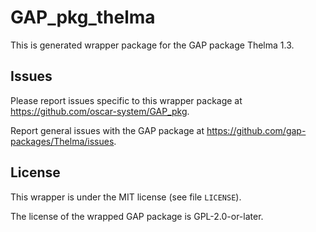 # GAP_pkg_thelma

This is generated wrapper package for the GAP package Thelma 1.3.

## Issues

Please report issues specific to this wrapper package at <https://github.com/oscar-system/GAP_pkg>.

Report general issues with the GAP package at <https://github.com/gap-packages/Thelma/issues>.

## License

This wrapper is under the MIT license (see file `LICENSE`).

The license of the wrapped GAP package is GPL-2.0-or-later.
